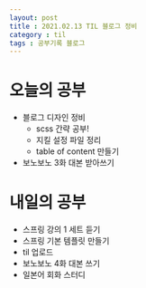 ```yaml
---
layout: post
title : 2021.02.13 TIL 블로그 정비
category : til
tags : 공부기록 블로그 
---
```


# 오늘의 공부
- 블로그 디자인 정비
  - scss 간략 공부!
  - 지킬 설정 파일 정리
  - table of content 만들기
- 보노보노 3화 대본 받아쓰기   
   
# 내일의 공부
- 스프링 강의 1 세트 듣기
- 스프링 기본 템플릿 만들기
- til 업로드
- 보노보노 4화 대본 쓰기
- 일본어 회화 스터디 
